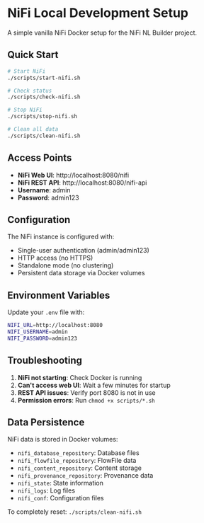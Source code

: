 # NiFi Local Development Setup

A simple vanilla NiFi Docker setup for the NiFi NL Builder project.

## Quick Start

```bash
# Start NiFi
./scripts/start-nifi.sh

# Check status
./scripts/check-nifi.sh

# Stop NiFi
./scripts/stop-nifi.sh

# Clean all data
./scripts/clean-nifi.sh
```

## Access Points

- **NiFi Web UI**: http://localhost:8080/nifi
- **NiFi REST API**: http://localhost:8080/nifi-api
- **Username**: admin
- **Password**: admin123

## Configuration

The NiFi instance is configured with:
- Single-user authentication (admin/admin123)
- HTTP access (no HTTPS)
- Standalone mode (no clustering)
- Persistent data storage via Docker volumes

## Environment Variables

Update your `.env` file with:
```bash
NIFI_URL=http://localhost:8080
NIFI_USERNAME=admin
NIFI_PASSWORD=admin123
```

## Troubleshooting

1. **NiFi not starting**: Check Docker is running
2. **Can't access web UI**: Wait a few minutes for startup
3. **REST API issues**: Verify port 8080 is not in use
4. **Permission errors**: Run `chmod +x scripts/*.sh`

## Data Persistence

NiFi data is stored in Docker volumes:
- `nifi_database_repository`: Database files
- `nifi_flowfile_repository`: FlowFile data
- `nifi_content_repository`: Content storage
- `nifi_provenance_repository`: Provenance data
- `nifi_state`: State information
- `nifi_logs`: Log files
- `nifi_conf`: Configuration files

To completely reset: `./scripts/clean-nifi.sh` 